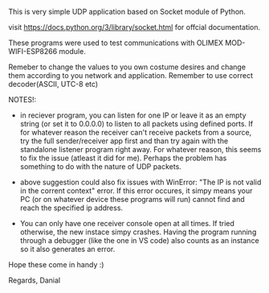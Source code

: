This is very simple UDP application based on Socket module of Python.

visit  https://docs.python.org/3/library/socket.html for offcial documentation.

These programs were used to test communications with OLIMEX MOD-WIFI-ESP8266 module.

Remeber to change the values to you own costume desires and change them according to you network and application. Remember to use correct decoder(ASCII, UTC-8 etc)


NOTES!:

- in reciever program, you can listen for one IP or leave it as an empty string (or set it to 0.0.0.0) to listen to all packets using defined ports. 
If for whatever reason the receiver can't receive packets from a source, try the full sender/receiver app first and than try again with the standalone listener program right away. For whatever reason, this seems to fix the issue (atleast it did for me). Perhaps the problem has something to do with the nature of UDP packets.

- above suggestion could also fix issues with WinError: "The IP is not valid in the corrent context" error. If this error occures, it simpy means your PC (or on whatever device these programs will run) cannot find and reach the specified ip address.

- You can only have one receiver console open at all times. If tried otherwise, the new instace simpy crashes. Having the program running through a debugger (like the one in VS code) also counts as an instance so it also generates an error.



Hope these come in handy :)

Regards,
Danial


